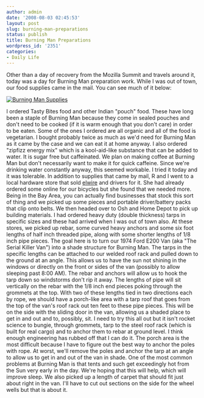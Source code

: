 ```yaml
---
author: admin
date: '2008-08-03 02:45:53'
layout: post
slug: burning-man-preparations
status: publish
title: Burning Man Preparations
wordpress_id: '2351'
categories:
- Daily Life
---
```


Other than a day of recovery from the Mozilla Summit and travels around
it, today was a day for Burning Man preparation work. While I was out of
town, our food supplies came in the mail. You can see much of it below:

[![Burning Man
Supplies](http://farm4.static.flickr.com/3204/2727057277_46fe8eac7a.jpg)](http://www.flickr.com/photos/albill/2727057277/ "Burning Man Supplies by albill, on Flickr")

I ordered Tasty Bites food and other Indian "pouch" food. These have
long been a staple of Burning Man because they come in sealed pouches
and don't need to be cooked (if it is warm enough that you don't care)
in order to be eaten. Some of the ones I ordered are all organic and all
of the food is vegetarian. I bought probably twice as much as we'd need
for Burning Man as it came by the case and we can eat it at home anyway.
I also ordered "zipfizz energy mix" which is a kool-aid-like substance
that can be added to water. It is sugar free but caffeinated. We plan on
making coffee at Burning Man but don't necessarily want to make it for
quick caffeine. Since we're drinking water constantly anyway, this
seemed workable. I tried it today and it was tolerable. In addition to
supplies that came by mail, R and I went to a local hardware store that
sold [elwire](http://www.elwire.com/) and drivers for it. She had
already ordered some online for our bicycles but she found that we
needed more. Being in the Bay Area, you can actually find businesses
that stock this sort of thing and we picked up some pieces and portable
driver/battery packs that clip onto belts. We then headed over to Osh
and Home Depot to pick up building materials. I had ordered heavy duty
(double thickness) tarps in specific sizes and these had arrived when I
was out of town also. At these stores, we picked up rebar, some curved
heavy anchors and some six foot lengths of half inch threaded pipe,
along with some shorter lengths of 1/8 inch pipe pieces. The goal here
is to turn our 1974 Ford E200 Van (aka "The Serial Killer Van") into a
shade structure for Burning Man. The tarps in the specific lengths can
be attached to our welded roof rack and pulled down to the ground at an
angle. This allows us to have the sun not shining in the windows or
directly on the front or sides of the van (possibly to allow sleeping
past 8:00 AM). The rebar and anchors will allow us to hook the tarp down
so windstorms don't rip it away. The lengths of pipe will sit vertically
on the rebar with the 1/8 inch end pieces poking through the grommets at
the top. With two of these lengths tied in two directions each by rope,
we should have a porch-like area with a tarp roof that goes from the top
of the van's roof rack out ten feet to these pipe pieces. This will be
on the side with the sliding door in the van, allowing us a shaded place
to get in and out and to, possibly, sit. I need to try this all out but
it isn't rocket science to bungie, through grommets, tarp to the steel
roof rack (which is built for real cargo) and to anchor them to rebar at
ground level. I think enough engineering has rubbed off that I can do
it. The porch area is the most difficult because I have to figure out
the best way to anchor the poles with rope. At worst, we'll remove the
poles and anchor the tarp at an angle to allow us to get in and out of
the van in shade. One of the most common problems at Burning Man is that
tents and such get exceedingly hot from the Sun very early in the day.
We're hoping that this will help, which will improve sleep. We also
picked up a length of carpet that should fit just about right in the
van. I'll have to cut out sections on the side for the wheel wells but
that is about it.
